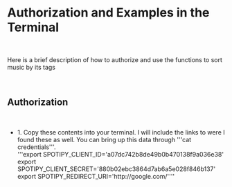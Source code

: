 <h1>Authorization and Examples in the Terminal</h1> <br>
<p>Here is a brief description of how to authorize and use the functions to sort music by its tags</p><br>
<h2>Authorization</h2><br>
<ul>
  <li>1. Copy these contents into your terminal. I will include the links to were I found these as well. You can bring
  up this data through '''cat credentials'''.<br>
  '''export SPOTIPY_CLIENT_ID='a07dc742b8de49b0b470138f9a036e38'
     export SPOTIPY_CLIENT_SECRET='880b02ebc3864d7ab6a5e028f846b137'
     export SPOTIPY_REDIRECT_URI='http://google.com/''''
